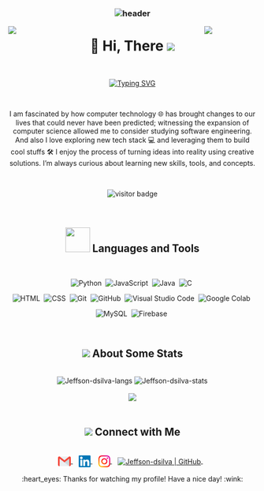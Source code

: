<h3 align="center">
  
  ![header](https://user-images.githubusercontent.com/59575502/127335491-fdba1874-e943-4d3c-ab8c-678ffe22f8b8.png)</h3>
  <img align="left" src="https://user-images.githubusercontent.com/65187002/144930161-2f783401-8d27-4fdf-a2f7-cc0ba32f1f1f.gif" width="21%" style="display:inline;"><img align="right" src="https://user-images.githubusercontent.com/65187002/144930161-2f783401-8d27-4fdf-a2f7-cc0ba32f1f1f.gif" width="21%" style="display:inline;">

<h1 align="center"> 👋 Hi, There <img src="https://media.giphy.com/media/hvRJCLFzcasrR4ia7z/giphy.gif" width="35"></h1>
<br>
<p align="center"><a href="https://github.com/Jeffson-dsilva"><img src="https://readme-typing-svg.demolab.com?font=Fira+Code&duration=6000&pause=1000&color=2AA889&center=true&vCenter=true&width=435&lines=I'm+Jeffson+Preetham+Dsilva%F0%9F%91%8B;A+Self-motivated+Tech+Enthusiast;" alt="Typing SVG" /></a></p>

<br>
<p align="center">I am fascinated by how computer technology 🌐 has brought changes to our lives that could never have been predicted; witnessing the expansion of computer science allowed me to consider studying software engineering. And also I love exploring new tech stack 💻 and leveraging them to build cool stuffs 🛠️ I enjoy the process of turning ideas into reality using creative solutions. I’m always curious about learning new skills, tools, and concepts.</p>
<div align="center">

<br>

<p align="center"><img src="https://profile-counter.glitch.me/%7BJeffson-dsilva%7D/count.svg" alt="visitor badge"/></p><br>

## <img src="https://media.giphy.com/media/M4NykXxUE0HAcK7UJ6/giphy.gif" width="50px" height="50px"></img> Languages and Tools
<br>

![Python](https://img.shields.io/badge/-Python-05122A?style=flat&logo=python)&nbsp;
![JavaScript](https://img.shields.io/badge/-JavaScript-05122A?style=flat&logo=javascript)&nbsp;
![Java](https://img.shields.io/badge/-Java-05122A?style=flat&logo=Java&logoColor=FFA518)&nbsp;
![C](https://img.shields.io/badge/-C-05122A?style=flat&logo=C&logoColor=A8B9CC)&nbsp;


![HTML](https://img.shields.io/badge/-HTML-05122A?style=flat&logo=HTML5)&nbsp;
![CSS](https://img.shields.io/badge/-CSS-05122A?style=flat&logo=CSS3&logoColor=1572B6)&nbsp;
![Git](https://img.shields.io/badge/-Git-05122A?style=flat&logo=git)&nbsp;
![GitHub](https://img.shields.io/badge/-GitHub-05122A?style=flat&logo=github)&nbsp;
![Visual Studio Code](https://img.shields.io/badge/-Visual%20Studio%20Code-05122A?style=flat&logo=visual-studio-code&logoColor=007ACC)&nbsp;
![Google Colab](https://img.shields.io/badge/-Google%20Colab-05122A?style=flat&logo=google-colab&logoColor=F9AB00)&nbsp;

![MySQL](https://img.shields.io/badge/-MySQL-05122A?style=flat&logo=mysql&logoColor=4479A1)&nbsp;
![Firebase](https://img.shields.io/badge/-Firebase-05122A?style=flat&logo=firebase&logoColor=FFCA28)&nbsp;

<br>


## <img src="https://media0.giphy.com/media/cNZqrH5IzOG0xrlWks/giphy.gif?cid=ecf05e47map255q427en9uprqc1sb0unjq5k4fnqg5pmhhs4&rid=giphy.gif&ct=s" width="50px"> About Some Stats
<div align="center"><br>
<img height="150em" src="https://github-readme-stats.vercel.app/api/top-langs/?username=Jeffson-dsilva&layout=compact&show_icon=true&theme=algolia" alt="Jeffson-dsilva-langs"/>
<img height="150em" src="https://github-readme-stats.vercel.app/api/?username=Jeffson-dsilva&layout=compact&show_icon=true&theme=algolia" alt="Jeffson-dsilva-stats"/>
</div><br>
<div align="center">
  <img src="http://github-readme-streak-stats.herokuapp.com?user=Jeffson-dsilva&theme=algolia&background=0d1117&hide_border=true" /> 
</div>
<br>

## <img src='https://raw.githubusercontent.com/ShahriarShafin/ShahriarShafin/main/Assets/handshake.gif' width="80px"> Connect with Me</br>
<p align="center"><br>
  <a href="mailto:jeffsondsilva38@gmail.com" >
    <img align="center" alt="Jeffson-dsilva | Gmail" width="26px" src="https://github.com/SatYu26/SatYu26/blob/master/Assets/Gmail.svg" />
  </a> &nbsp;&nbsp;
  
  <a href="www.linkedin.com/in/jeffson-dsilva1612" target="_blank">
    <img align="center" alt="Jeffson-dsilva | Linkedin" width="24px" src="https://github.com/SatYu26/SatYu26/blob/master/Assets/Linkedin.svg" />
  </a> &nbsp;&nbsp;
  
  <a href="https://www.instagram.com/_jeffson__dsilva__" target="_blank">
    <img align="center" alt="Jeffson-dsilva | Instagram" width="24px" src="https://github.com/SatYu26/SatYu26/blob/master/Assets/Instagram.svg" />
  </a> &nbsp;&nbsp;
  
  <a href="https://github.com/Jeffson-dsilva" target="_blank">
    <img align="center" alt="Jeffson-dsilva | GitHub" width="26px" src="https://upload.wikimedia.org/wikipedia/commons/thumb/a/ae/Github-desktop-logo-symbol.svg/1024px-Github-desktop-logo-symbol.svg.png" />
  </a> &nbsp;&nbsp;
<p> 

<div align="center">
  :heart_eyes: Thanks for watching my profile! Have a nice day! :wink: <br/>
</div>

